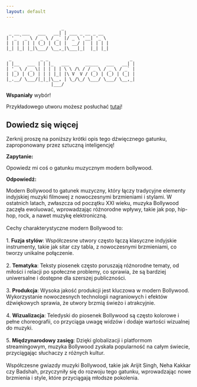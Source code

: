 ```yaml
---
layout: default
---
```


```
                     _                 
 _ __ ___   ___   __| | ___ _ __ _ __  
| '_ ` _ \ / _ \ / _` |/ _ \ '__| '_ \ 
| | | | | | (_) | (_| |  __/ |  | | | |
|_| |_| |_|\___/ \__,_|\___|_|  |_| |_|
                                       
 _           _ _                               _ 
| |__   ___ | | |_   ___      _____   ___   __| |
| '_ \ / _ \| | | | | \ \ /\ / / _ \ / _ \ / _` |
| |_) | (_) | | | |_| |\ V  V / (_) | (_) | (_| |
|_.__/ \___/|_|_|\__, | \_/\_/ \___/ \___/ \__,_|
                 |___/                           
```
**Wspaniały** wybór!

Przykładowego utworu możesz posłuchać [tutaj](https://p.scdn.co/mp3-preview/330e51578b83cabf38fdffb11d7308bc86bad29a)!
## Dowiedz się więcej
Zerknij proszę na poniższy krótki opis tego dźwięcznego gatunku, zaproponowany przez sztuczną inteligencję!



**Zapytanie:**

Opowiedz mi coś o gatunku muzycznym modern bollywood.

**Odpowiedź:**

Modern Bollywood to gatunek muzyczny, który łączy tradycyjne elementy indyjskiej muzyki filmowej z nowoczesnymi brzmieniami i stylami. W ostatnich latach, zwłaszcza od początku XXI wieku, muzyka Bollywood zaczęła ewoluować, wprowadzając różnorodne wpływy, takie jak pop, hip-hop, rock, a nawet muzykę elektroniczną.<br><br>Cechy charakterystyczne modern Bollywood to:<br><br>1. **Fuzja stylów**: Współczesne utwory często łączą klasyczne indyjskie instrumenty, takie jak sitar czy tabla, z nowoczesnymi brzmieniami, co tworzy unikalne połączenie.<br><br>2. **Tematyka**: Teksty piosenek często poruszają różnorodne tematy, od miłości i relacji po społeczne problemy, co sprawia, że są bardziej uniwersalne i dostępne dla szerszej publiczności.<br><br>3. **Produkcja**: Wysoka jakość produkcji jest kluczowa w modern Bollywood. Wykorzystanie nowoczesnych technologii nagraniowych i efektów dźwiękowych sprawia, że utwory brzmią świeżo i atrakcyjnie.<br><br>4. **Wizualizacja**: Teledyski do piosenek Bollywood są często kolorowe i pełne choreografii, co przyciąga uwagę widzów i dodaje wartości wizualnej do muzyki.<br><br>5. **Międzynarodowy zasięg**: Dzięki globalizacji i platformom streamingowym, muzyka Bollywood zyskała popularność na całym świecie, przyciągając słuchaczy z różnych kultur.<br><br>Współczesne gwiazdy muzyki Bollywood, takie jak Arijit Singh, Neha Kakkar czy Badshah, przyczyniły się do rozwoju tego gatunku, wprowadzając nowe brzmienia i style, które przyciągają młodsze pokolenia.